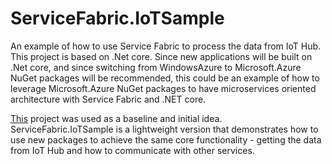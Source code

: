 # ServiceFabric.IoTSample

An example of how to use Service Fabric to process the data from IoT Hub. This project is based on .Net core.
Since new applications will be built on .Net core, and since switching from WindowsAzure to Microsoft.Azure NuGet packages will be recommended, 
this could be an example of how to leverage Microsoft.Azure NuGet packages to have microservices oriented architecture with Service Fabric and .NET core.

[This](https://azure.microsoft.com/en-us/resources/samples/service-fabric-dotnet-iot/) project was used as a baseline and initial idea.
ServiceFabric.IoTSample is a lightweight version that demonstrates how to use new packages to achieve the same core functionality - getting the data from IoT Hub
and how to communicate with other services.